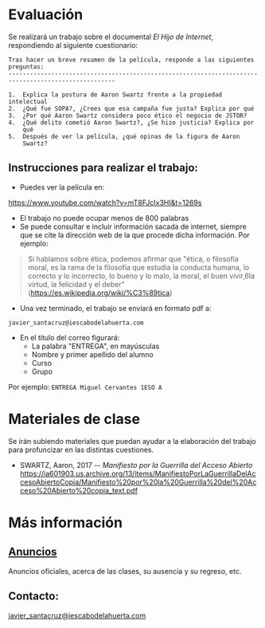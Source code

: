 
# Evaluación
Se realizará un trabajo sobre el documental *El Hijo de Internet*, respondiendo al siguiente cuestionario:

```
Tras hacer un breve resumen de la película, responde a las siguientes preguntas:
----------------------------------------------------------------------------------------------------

1.  Explica la postura de Aaron Swartz frente a la propiedad intelectual
2.  ¿Qué fue SOPA?, ¿Crees que esa campaña fue justa? Explica por qué
3.  ¿Por qué Aaron Swartz considera poco ético el negocio de JSTOR?
4.  ¿Qué delito cometió Aaron Swartz?, ¿Se hizo justicia? Explica por
    qué
5.  Después de ver la película, ¿qué opinas de la figura de Aaron
    Swartz?
```


## Instrucciones para realizar el trabajo:


-   Puedes ver la película en:

<https://www.youtube.com/watch?v=mT8FJcIx3HI&t=1269s>

-   El trabajo no puede ocupar menos de 800 palabras
-   Se puede consultar e incluir información sacada de internet, siempre
    que se cite la dirección web de la que procede dicha información.
    Por ejemplo:

> Si hablamos sobre ética, podemos afirmar que \"ética, o filosofía
> moral, es la rama de la filosofía que estudia la conducta humana,​ lo
> correcto y lo incorrecto,​ lo bueno y lo malo,​ la moral,​ el buen
> vivir,6​ la virtud, la felicidad y el deber\"
> (<https://es.wikipedia.org/wiki/%C3%89tica>)

-   Una vez terminado, el trabajo se enviará en formato pdf a:

`javier_santacruz@iescabodelahuerta.com`

-   En el título del correo figurará:
    -   La palabra \"ENTREGA\", en mayúsculas
    -   Nombre y primer apellido del alumno
    -   Curso
    -   Grupo

Por ejemplo: `ENTREGA Miguel Cervantes 1ESO A`

# Materiales de clase

Se irán subiendo materiales que puedan ayudar a la elaboración del trabajo para profuncizar en las distintas cuestiones.

- SWARTZ, Aaron, 2017 -- *Manifiesto por la Guerrilla del Acceso Abierto*
https://ia601903.us.archive.org/13/items/ManifiestoPorLaGuerrillaDelAccesoAbiertoCopia/Manifiesto%20por%20la%20Guerrilla%20del%20Acceso%20Abierto%20copia_text.pdf

# Más información
## [Anuncios](https://javieriesch.github.io/)
Anuncios oficiales, acerca de las clases, su ausencia y su regreso, etc.
## Contacto: 
[javier_santacruz@iescabodelahuerta.com](mailto:javier_santacruz@iescabodelahuerta.com)
